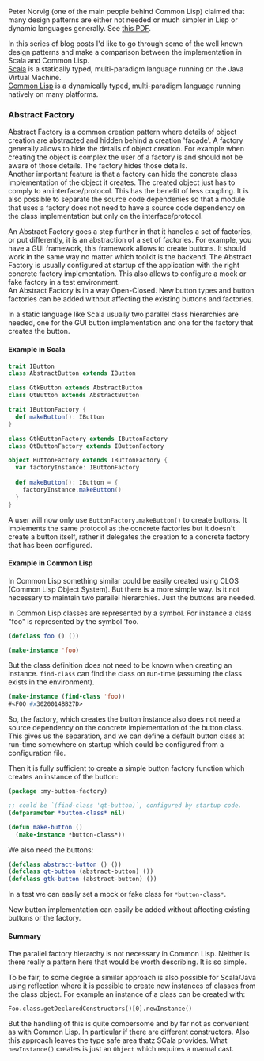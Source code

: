 Peter Norvig (one of the main people behind Common Lisp) claimed that many design patterns are either not needed or much simpler in Lisp or dynamic languages generally. See <a href="http://norvig.com/design-patterns/design-patterns.pdf" class="link" target="_blank">this PDF</a>.

In this series of blog posts I'd like to go through some of the well known design patterns and make a comparison between the implementation in Scala and Common Lisp.  
<a href="https://scala-lang.org/" class="link" target="_blank">Scala</a> is a statically typed, multi-paradigm language running on the Java Virtual Machine.  
<a href="https://common-lisp.net/" class="link" target="_blank">Common Lisp</a> is a dynamically typed, multi-paradigm language running natively on many platforms.


### Abstract Factory

Abstract Factory is a common creation pattern where details of object creation are abstracted and hidden behind a creation 'facade'. A factory generally allows to hide the details of object creation. For example when creating the object is complex the user of a factory is and should not be aware of those details. The factory hides those details.  
Another important feature is that a factory can hide the concrete class implementation of the object it creates. The created object just has to comply to an interface/protocol. This has the benefit of less coupling. It is also possible to separate the source code dependenies so that a module that uses a factory does not need to have a source code dependency on the class implementation but only on the interface/protocol.

An Abstract Factory goes a step further in that it handles a set of factories, or put differently, it is an abstraction of a set of factories. For example, you have a GUI framework, this framework allows to create buttons. It should work in the same way no matter which toolkit is the backend. The Abstract Factory is usually configured at startup of the application with the right concrete factory implementation. This also allows to configure a mock or fake factory in a test environment.  
An Abstract Factory is in a way Open-Closed. New button types and button factories can be added without affecting the existing buttons and factories.

In a static language like Scala usually two parallel class hierarchies are needed, one for the GUI button implementation and one for the factory that creates the button.

#### Example in Scala

```scala
trait IButton
class AbstractButton extends IButton

class GtkButton extends AbstractButton
class QtButton extends AbstractButton
```

```scala
trait IButtonFactory {
  def makeButton(): IButton
}

class GtkButtonFactory extends IButtonFactory
class QtButtonFactory extends IButtonFactory

object ButtonFactory extends IButtonFactory {
  var factoryInstance: IButtonFactory
  
  def makeButton(): IButton = {
    factoryInstance.makeButton()
  }
}
```

A user will now only use `ButtonFactory.makeButton()` to create buttons. It implements the same protocol as the concrete factories but it doesn't create a button itself, rather it delegates the creation to a concrete factory that has been configured.

#### Example in Common Lisp

In Common Lisp something similar could be easily created using CLOS (Common Lisp Object System). But there is a more simple way. Is it not necessary to maintain two parallel hierarchies. Just the buttons are needed.

In Common Lisp classes are represented by a symbol. For instance a class "foo" is represented by the symbol 'foo.

```lisp
(defclass foo () ())

(make-instance 'foo)
```

But the class definition does not need to be known when creating an instance. `find-class` can find the class on run-time (assuming the class exists in the environment).

```lisp
(make-instance (find-class 'foo))
#<FOO #x3020014BB27D>
```

So, the factory, which creates the button instance also does not need a source dependency on the concrete implementation of the button class. This gives us the separation, and we can define a default button class at run-time somewhere on startup which could be configured from a configuration file.

Then it is fully sufficient to create a simple button factory function which creates an instance of the button:

```lisp
(package :my-button-factory)

;; could be `(find-class 'qt-button)`, configured by startup code.
(defparameter *button-class* nil)

(defun make-button ()
  (make-instance *button-class*))
```

We also need the buttons: 

```lisp
(defclass abstract-button () ())
(defclass qt-button (abstract-button) ())
(defclass gtk-button (abstract-button) ())
```

In a test we can easily set a mock or fake class for `*button-class*`.

New button implementation can easily be added without affecting existing buttons or the factory.

#### Summary

The parallel factory hierarchy is not necessary in Common Lisp. Neither is there really a pattern here that would be worth describing. It is so simple.

To be fair, to some degree a similar approach is also possible for Scala/Java using reflection where it is possible to create new instances of classes from the class object. For example an instance of a class can be created with:

```
Foo.class.getDeclaredConstructors()[0].newInstance()
```

But the handling of this is quite combersome and by far not as convenient as with Common Lisp. In particular if there are different constructors. Also this approach leaves the type safe area thatz SCala provides. What `newInstance()` creates is just an `Object` which requires a manual cast.